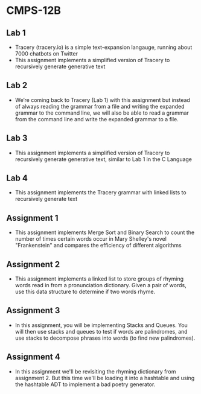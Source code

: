 # CMPS-12B

## Lab 1
* Tracery (tracery.io) is a simple text-expansion langauge, running about 7000 chatbots on Twitter
* This assignment implements a simplified version of Tracery to recursively generate generative text

## Lab 2
* We’re coming back to Tracery (Lab 1) with this assignment but instead of always reading the grammar from a file and writing the expanded grammar to the command line, we will also be able to read a grammar from the command line and write the expanded grammar to a file.

## Lab 3
* This assignment implements a simplified version of Tracery to recursively generate generative text, similar to Lab 1 in the C Language

## Lab 4
* This assignment implements the Tracery grammar with linked lists to recursively generate text

## Assignment 1
* This assignment implements Merge Sort and Binary Search to count the number of times certain words occur in Mary Shelley's novel "Frankenstein" and compares the efficiency of different algorithms

## Assignment 2
* This assignment implements a linked list to store groups of rhyming words read in from a pronunciation dictionary.  Given a pair of words, use this data structure to determine if two words rhyme. 

## Assignment 3
* In this assignment, you will be implementing Stacks and Queues.  You will then use stacks and queues to test if words are palindromes, and use stacks to decompose phrases into words (to find new palindromes). 

## Assignment 4
* In this assignment we'll be revisiting the rhyming dictionary from assignment 2. But this time we'll be loading it into a hashtable and using the hashtable ADT to implement a bad poetry generator.  
